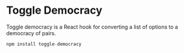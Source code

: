 # Toggle Democracy

Toggle democracy is a React hook for converting a list of options to a democracy of pairs.

```js
npm install toggle-democracy
```